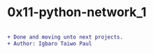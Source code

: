# 0x11-python-network_1

```diff

+ Done and moving unto next projects.
+ Author: Igbaro Taiwo Paul

```
